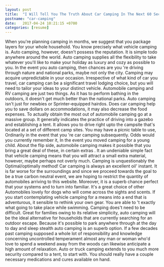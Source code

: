 ```yaml
---
layout: post
title:  "I Will Tell You The Truth About Car Camping In The Next 60 Seconds"
postname: "car-camping"
date:   2017-04-24 10:21:15 +0700
categories: [resume]
---
```

When you're planning camping in months, we suggest that you package layers for your whole household. You know precisely what vehicle camping is. Auto camping, however, doesn't possess the reputation. It is simple todo anywhere around the world. Auto camping supplies all the flexibility to take whatever you'll like to make your holiday as luxury and cozy as possible to you. In the event you auto camping, then chances are you 're driving through nature and national parks, maybe not only the city. Camping may acquire unpredictable in your occasion. Irrespective of what kind of car you travel, car camping can be a significant travel lodging choice, but you will need to tailor your ideas to your distinct vehicle. Automobile camping and RV camping are just two things. As it has to perform bathing in the outdoors, it doesn't get much better than the national parks. Auto camping isn't just for newbies or Sprinter-equipped hairdos. Does car camping help you to save dollars on accommodations, it may also decrease the food expenses. To actually obtain the most out of automobile camping go at a massive group. It generally indicates the practice of driving into a gazebo and establishing a tent. It allows you to drive right upto the campsite that's located at a set of different camp sites. You may have a picnic table to use, Ordinarily in the event that you 're car camping subsequently. Odds would you currently remember it, In the event you moved camping for a young child. About the flip side, automobile camping makes it possible that you bring a great deal of these, in certain extras . It an undeniable simple fact that vehicle camping means that you will attract a small extra material, however, maybe perhaps not overly much. Camping is unquestionably the Optimal/optimally method! Car camping is always an excellent oil' instant. It is far worse for the surroundings and since we proceed towards the goal to be a true carbon neutral event, we are hoping to restrict the quantity of automobiles arriving to this website. Moreover, it is a superb chance perfect that your systems and to turn into familiar. It's a great choice of other Automobiles lovely for dogs who will come across the sights and scents. If you start contemplating vehicle camping for a means into a end that is adventurous, it sensible to rethink your own gear. You are able to 't exactly what going to take place while swimming. Camping does't need to be difficult. Great for families owing to its relative simplicity, auto camping will be the ideal alternative for households that are currently searching for an outdoor escape. Because it's possible to park anywhere through at the day to day and sleep stealth auto camping is an superb option. If a few decades past camping supposed a whole lot of responsibility and knowledge concerning uncontrolled temperament almost any man or woman who'd love to spend a weekend away from the woods can likewise anticipate a high amount of relaxation. Auto or truck camping extends to you much more security compared to a tent, to start with. You should really have a couple necessary medications and cures available on hand.
